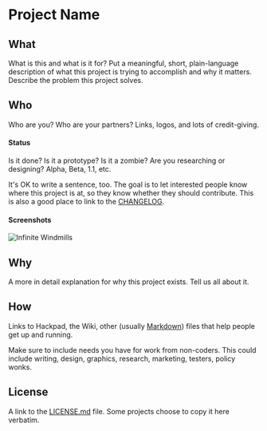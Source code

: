 # Project Name

## What
What is this and what is it for? Put a meaningful, short, plain-language description of what this project is trying to accomplish and why it matters. Describe the problem this project solves.


## Who
Who are you? Who are your partners? Links, logos, and lots of credit-giving.


#### Status
Is it done? Is it a prototype? Is it a zombie? Are you researching or designing? Alpha, Beta, 1.1, etc.

It's OK to write a sentence, too. The goal is to let interested people know where this project is at, so they know whether they should contribute. This is also a good place to link to the [CHANGELOG](CHANGELOG.md).


#### Screenshots
![Infinite Windmills](http://i.giphy.com/SIV3ijAwkNt9C.gif)


## Why
A more in detail explanation for why this project exists. Tell us all about it.


## How

Links to Hackpad, the Wiki, other (usually [Markdown](http://daringfireball.net/projects/markdown/syntax)) files that help people get up and running.

Make sure to include needs you have for work from non-coders.  This could include writing, design, graphics, research, marketing, testers, policy wonks.  


## License
A link to the [LICENSE.md](LICENCE.md) file. Some projects choose to copy it here verbatim.
